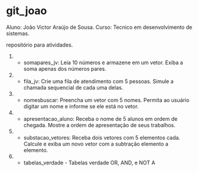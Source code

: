 # git_joao

Aluno: João Victor Araújo de Sousa.
Curso: Tecnico em desenvolvimento de sistemas.

repositório para atividades.

1) - somapares_jv: Leia 10 números e armazene em um vetor. Exiba a soma apenas dos números pares.

2) - fila_jv: Crie uma fila de atendimento com 5 pessoas. Simule a chamada sequencial de cada uma delas.

3) - nomesbuscar: Preencha um vetor com 5 nomes. Permita ao usuário digitar um nome e informe se ele está no vetor.

4) - apresentacao_aluno: Receba o nome de 5 alunos em ordem de chegada. Mostre a ordem de apresentação de seus trabalhos.

5) - substacao_vetores: Receba dois vetores com 5 elementos cada. Calcule e exiba um novo vetor com a subtração elemento a elemento.
  
6) - tabelas_verdade - Tabelas verdade OR, AND, e NOT A
